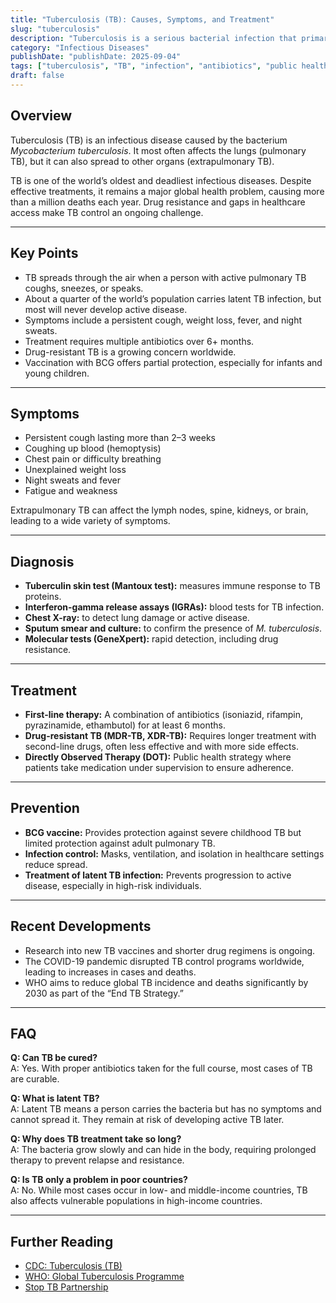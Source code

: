 ```yaml
---
title: "Tuberculosis (TB): Causes, Symptoms, and Treatment"
slug: "tuberculosis"
description: "Tuberculosis is a serious bacterial infection that primarily affects the lungs. Learn about transmission, symptoms, diagnosis, prevention, and treatment."
category: "Infectious Diseases"
publishDate: "publishDate: 2025-09-04"
tags: ["tuberculosis", "TB", "infection", "antibiotics", "public health"]
draft: false
---
```


## Overview
Tuberculosis (TB) is an infectious disease caused by the bacterium *Mycobacterium tuberculosis*. It most often affects the lungs (pulmonary TB), but it can also spread to other organs (extrapulmonary TB).  

TB is one of the world’s oldest and deadliest infectious diseases. Despite effective treatments, it remains a major global health problem, causing more than a million deaths each year. Drug resistance and gaps in healthcare access make TB control an ongoing challenge.  

---

## Key Points
- TB spreads through the air when a person with active pulmonary TB coughs, sneezes, or speaks.  
- About a quarter of the world’s population carries latent TB infection, but most will never develop active disease.  
- Symptoms include a persistent cough, weight loss, fever, and night sweats.  
- Treatment requires multiple antibiotics over 6+ months.  
- Drug-resistant TB is a growing concern worldwide.  
- Vaccination with BCG offers partial protection, especially for infants and young children.  

---

## Symptoms
- Persistent cough lasting more than 2–3 weeks  
- Coughing up blood (hemoptysis)  
- Chest pain or difficulty breathing  
- Unexplained weight loss  
- Night sweats and fever  
- Fatigue and weakness  

Extrapulmonary TB can affect the lymph nodes, spine, kidneys, or brain, leading to a wide variety of symptoms.  

---

## Diagnosis
- **Tuberculin skin test (Mantoux test):** measures immune response to TB proteins.  
- **Interferon-gamma release assays (IGRAs):** blood tests for TB infection.  
- **Chest X-ray:** to detect lung damage or active disease.  
- **Sputum smear and culture:** to confirm the presence of *M. tuberculosis*.  
- **Molecular tests (GeneXpert):** rapid detection, including drug resistance.  

---

## Treatment
- **First-line therapy:** A combination of antibiotics (isoniazid, rifampin, pyrazinamide, ethambutol) for at least 6 months.  
- **Drug-resistant TB (MDR-TB, XDR-TB):** Requires longer treatment with second-line drugs, often less effective and with more side effects.  
- **Directly Observed Therapy (DOT):** Public health strategy where patients take medication under supervision to ensure adherence.  

---

## Prevention
- **BCG vaccine:** Provides protection against severe childhood TB but limited protection against adult pulmonary TB.  
- **Infection control:** Masks, ventilation, and isolation in healthcare settings reduce spread.  
- **Treatment of latent TB infection:** Prevents progression to active disease, especially in high-risk individuals.  

---

## Recent Developments
- Research into new TB vaccines and shorter drug regimens is ongoing.  
- The COVID-19 pandemic disrupted TB control programs worldwide, leading to increases in cases and deaths.  
- WHO aims to reduce global TB incidence and deaths significantly by 2030 as part of the “End TB Strategy.”  

---

## FAQ
**Q: Can TB be cured?**  
A: Yes. With proper antibiotics taken for the full course, most cases of TB are curable.  

**Q: What is latent TB?**  
A: Latent TB means a person carries the bacteria but has no symptoms and cannot spread it. They remain at risk of developing active TB later.  

**Q: Why does TB treatment take so long?**  
A: The bacteria grow slowly and can hide in the body, requiring prolonged therapy to prevent relapse and resistance.  

**Q: Is TB only a problem in poor countries?**  
A: No. While most cases occur in low- and middle-income countries, TB also affects vulnerable populations in high-income countries.  

---

## Further Reading
- [CDC: Tuberculosis (TB)](https://www.cdc.gov/tb/)  
- [WHO: Global Tuberculosis Programme](https://www.who.int/teams/global-tuberculosis-programme)  
- [Stop TB Partnership](https://www.stoptb.org/)  
